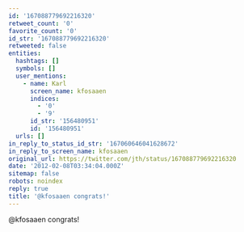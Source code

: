 ```yaml
---
id: '167088779692216320'
retweet_count: '0'
favorite_count: '0'
id_str: '167088779692216320'
retweeted: false
entities:
  hashtags: []
  symbols: []
  user_mentions:
    - name: Karl
      screen_name: kfosaaen
      indices:
        - '0'
        - '9'
      id_str: '156480951'
      id: '156480951'
  urls: []
in_reply_to_status_id_str: '167060646041628672'
in_reply_to_screen_name: kfosaaen
original_url: https://twitter.com/jth/status/167088779692216320
date: '2012-02-08T03:34:04.000Z'
sitemap: false
robots: noindex
reply: true
title: '@kfosaaen congrats!'
---
```


@kfosaaen congrats!